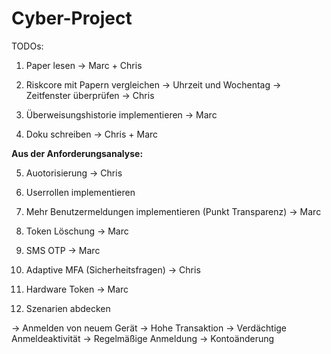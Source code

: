 # Cyber-Project

TODOs:

1. Paper lesen -> Marc + Chris
  
2. Riskcore mit Papern vergleichen 
-> Uhrzeit und Wochentag
-> Zeitfenster überprüfen -> Chris

3. Überweisungshistorie implementieren -> Marc

4. Doku schreiben -> Chris + Marc

**Aus der Anforderungsanalyse:**

5. Auotorisierung -> Chris

6. Userrollen implementieren

9. Mehr Benutzermeldungen implementieren (Punkt Transparenz) -> Marc

10. Token Löschung -> Marc

11. SMS OTP -> Marc

12. Adaptive MFA (Sicherheitsfragen) -> Chris

14. Hardware Token -> Marc

15. Szenarien abdecken

-> Anmelden von neuem Gerät
-> Hohe Transaktion
-> Verdächtige Anmeldeaktivität
-> Regelmäßige Anmeldung
-> Kontoänderung
